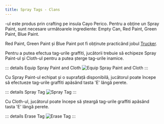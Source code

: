 ```yaml
---
title: Spray Tags - Clans
---
```


<InventoryItem itemKey="spray_paint" width="64" />-ul este produs prin crafting pe insula Cayo Perico. Pentru a obține un Spray Paint, sunt necesare următoarele ingrediente: Empty Can, Red Paint, Green Paint, Blue Paint.

Red Paint, Green Paint și Blue Paint pot fi obținute practicând jobul [Trucker](../../jobs/trucker.md#obiecte-speciale-pentru-crafting--șanse-de-găsire).

Pentru a putea efectua tag-urile graffiti, jucătorii trebuie să echipeze Spray Paint-ul și Cloth-ul pentru a putea șterge tag-urile inamice.

::: details Equip Spray Paint and Cloth
   <Image src="/assets/images/clans/spray-wars/equip-spray-paint-and-cloth.gif" alt="Equip Spray Paint and Cloth" />
:::

Cu Spray Paint-ul echipat și o suprafață disponibilă, jucătorul poate începe să efectueze tag-urile graffiti apăsând tasta 'E' lângă perete.

::: details Spray Tag
   <Image src="/assets/images/clans/spray-wars/spray-tag.gif" alt="Spray Tag" />
:::

Cu Cloth-ul, jucătorul poate începe să șteargă tag-urile graffiti apăsând tasta 'E' lângă perete.

::: details Erase Tag
   <Image src="/assets/images/clans/spray-wars/erase-tag.gif" alt="Erase Tag" />
:::
